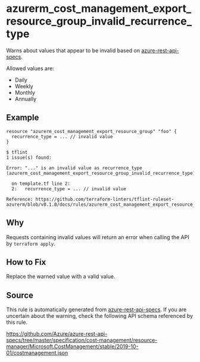 <!--- This file generated by `tools/apispec-rule-gen/main.go`. DO NOT EDIT --->

# azurerm_cost_management_export_resource_group_invalid_recurrence_type

Warns about values that appear to be invalid based on [azure-rest-api-specs](https://github.com/Azure/azure-rest-api-specs).

Allowed values are:
- Daily
- Weekly
- Monthly
- Annually

## Example

```hcl
resource "azurerm_cost_management_export_resource_group" "foo" {
  recurrence_type = ... // invalid value
}
```

```
$ tflint
1 issue(s) found:

Error: "..." is an invalid value as recurrence_type (azurerm_cost_management_export_resource_group_invalid_recurrence_type)

  on template.tf line 2:
  2:   recurrence_type = ... // invalid value

Reference: https://github.com/terraform-linters/tflint-ruleset-azurerm/blob/v0.1.0/docs/rules/azurerm_cost_management_export_resource_group_invalid_recurrence_type.md

```

## Why

Requests containing invalid values will return an error when calling the API by `terraform apply`.

## How to Fix

Replace the warned value with a valid value.

## Source

This rule is automatically generated from [azure-rest-api-specs](https://github.com/Azure/azure-rest-api-specs). If you are uncertain about the warning, check the following API schema referenced by this rule.

https://github.com/Azure/azure-rest-api-specs/tree/master/specification/cost-management/resource-manager/Microsoft.CostManagement/stable/2019-10-01/costmanagement.json
